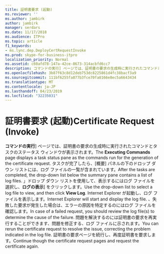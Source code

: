 ```yaml
---
title: 証明書要求 (起動)
ms.reviewer: ''
ms.author: jambirk
author: jambirk
manager: serdars
ms.date: 11/17/2018
ms.audience: ITPro
ms.topic: article
f1_keywords:
- ms.lync.dep.DeployCertRequestInvoke
ms.prod: skype-for-business-itpro
localization_priority: Normal
ms.assetid: c60afd78-147a-42ce-8673-314acbfd6cc7
description: コマンドの実行] ページでは、証明書の要求の生成時に実行されたコマンドとタスクのステータス ウィンドウが表示されます。 タスクが完了したら、[概要] パネルの下のドロップ ダウン リストには、ログ ファイルの一覧が含まれています。 」ドロップ ダウン リストを使用して、表示するにはログ ファイルを選択し、ログの表示] をクリックします。 Internet Explorer が起動し、ログ ファイルを表示します。 、失敗した要求が発生した場合は、エラーの原因を特定するのにはログ ファイルを確認します。 問題を解決するのには証明書の要求を再実行することができます、問題を修正する、ログ ファイルに示されます。 証明書の要求ページを続行し、再度証明書を要求します。
ms.openlocfilehash: 3b87f63c8d12deb753dc8225861d4fc38bacf3a9
ms.sourcegitcommit: 111bf6255fa877b3fce70fa8166e8ec5a6643434
ms.translationtype: MT
ms.contentlocale: ja-JP
ms.lasthandoff: 04/23/2019
ms.locfileid: "32235031"
---
```

# <a name="certificate-request-invoke"></a><span data-ttu-id="48135-109">証明書要求 (起動)</span><span class="sxs-lookup"><span data-stu-id="48135-109">Certificate Request (Invoke)</span></span>
 
<span data-ttu-id="48135-110">**コマンドの実行**] ページでは、証明書の要求の生成時に実行されたコマンドとタスクのステータス ウィンドウが表示されます。</span><span class="sxs-lookup"><span data-stu-id="48135-110">The **Executing Commands** page displays a task status pane as the commands run for the generation of the certificate request.</span></span> <span data-ttu-id="48135-111">タスクが完了したら、[概要] パネルの下のドロップ ダウン リストには、ログ ファイルの一覧が含まれています。</span><span class="sxs-lookup"><span data-stu-id="48135-111">After the tasks are completed, the drop-down list below the summary pane contains a list of log files.</span></span> <span data-ttu-id="48135-112">」ドロップ ダウン リストを使用して、表示するにはログ ファイルを選択し、**ログの表示**] をクリックします。</span><span class="sxs-lookup"><span data-stu-id="48135-112">Use the drop-down list to select a log file to view, and then click **View Log**.</span></span> <span data-ttu-id="48135-113">Internet Explorer が起動し、ログ ファイルを表示します。</span><span class="sxs-lookup"><span data-stu-id="48135-113">Internet Explorer will start and display the log file.</span></span> <span data-ttu-id="48135-114">、失敗した要求が発生した場合は、エラーの原因を特定するのにはログ ファイルを確認します。</span><span class="sxs-lookup"><span data-stu-id="48135-114">In case of a failed request, you should review the log file(s) to determine the cause of the failure.</span></span> <span data-ttu-id="48135-115">問題を解決するのには証明書の要求を再実行することができます、問題を修正する、ログ ファイルに示されます。</span><span class="sxs-lookup"><span data-stu-id="48135-115">You can rerun the certificate request to resolve the issue, correcting the problem indicated in the log file.</span></span> <span data-ttu-id="48135-116">証明書の要求ページを続行し、再度証明書を要求します。</span><span class="sxs-lookup"><span data-stu-id="48135-116">Continue though the certificate request pages and request the certificate again.</span></span>
  

